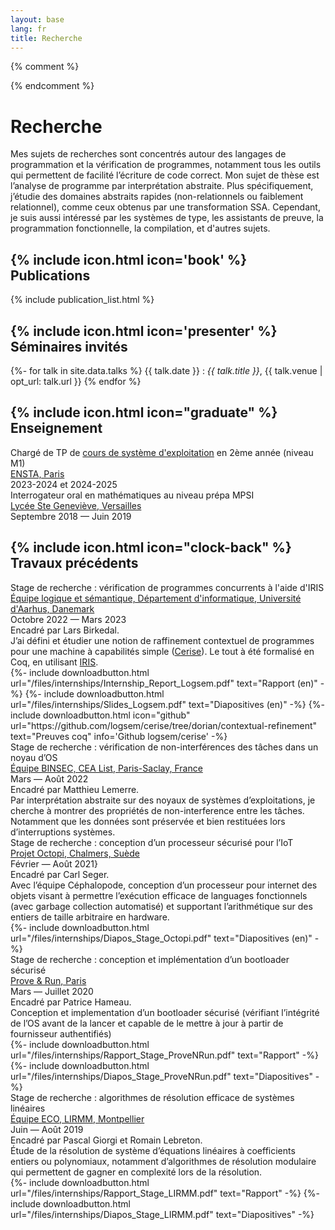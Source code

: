 ```yaml
---
layout: base
lang: fr
title: Recherche
---
```

{% comment %}
<!-- LTeX: language=fr -->
{% endcomment %}

# Recherche

Mes sujets de recherches sont concentrés autour des langages de programmation
et la vérification de programmes, notamment tous les outils qui permettent de
facilité l’écriture de code correct. Mon sujet de thèse est l’analyse de programme par interprétation abstraite. Plus
spécifiquement, j’étudie des domaines abstraits rapides (non-relationnels ou
faiblement relationnel), comme ceux obtenus par une transformation SSA.
Cependant, je suis aussi intéressé par les systèmes de type, les assistants de preuve,
la programmation fonctionnelle, la compilation, et d'autres sujets.

## {% include icon.html icon='book' %} Publications

{% include publication_list.html %}

## {% include icon.html icon='presenter' %} Séminaires invités

{%- for talk in site.data.talks %}
{{ talk.date }}
: *{{ talk.title }}*, {{ talk.venue | opt_url: talk.url }}
{% endfor %}

## {% include icon.html icon="graduate" %} Enseignement

<div class="timeline content">
	<div class="container"><div class="box">
		<div class="title">Chargé de TP de <a href="{% include url.txt url='files/teaching/os-ensta' %}">cours de système d'exploitation</a> en 2ème année (niveau M1)</div>
		<div class="place"><a class="link" href="https://www.ensta-paris.fr/" hreflang="fr">ENSTA, Paris</a></div>
		<div class="date">2023-2024 et 2024-2025</div>
	</div></div>
	<div class="container"><div class="box">
		<div class="title">Interrogateur oral en mathématiques au niveau prépa MPSI</div>
		<div class="place"><a class="link" href="https://www.bginette.com/" hreflang="fr">Lycée Ste Geneviève, Versailles</a></div>
		<div class="date">Septembre 2018 &mdash; Juin 2019</div>
	</div></div>
</div>

## {% include icon.html icon="clock-back" %} Travaux précédents

<div class="timeline content">
	<div class="container"><div class="box">
		<div class="title">Stage de recherche : vérification de programmes concurrents à l'aide d'IRIS</div>
		<div class="place">
			<a class="link" href="https://cs.au.dk/research/logic-and-semantics" hreflang="en">Équipe logique et sémantique, Département d'informatique, Université d'Aarhus, Danemark</a>
		</div>
		<div class="date">Octobre 2022 &mdash; Mars 2023</div>
		<div class="desc">Encadré par Lars Birkedal.<br>
			J’ai défini et étudier une notion de raffinement contextuel de programmes pour une
			machine à capabilités simple
			(<a class="link external" href="https://cs.au.dk/~birke/papers/cerise.pdf" hreflang="en">Cerise</a>).
			Le tout à été formalisé en Coq, en utilisant <a  class="link external" href="https://iris-project.org/" hreflang="en">IRIS</a>.
			<div class="llinks">
				{%- include downloadbutton.html url="/files/internships/Internship_Report_Logsem.pdf" text="Rapport (en)" -%}
				{%- include downloadbutton.html url="/files/internships/Slides_Logsem.pdf" text="Diapositives (en)" -%}
				{%- include downloadbutton.html icon="github"
					url="https://github.com/logsem/cerise/tree/dorian/contextual-refinement"
					text="Preuves coq"
					info='Github logsem/cerise'
				-%}
			</div>
		</div></div>
	</div>
	<div class="container"><div class="box">
		<div class="title">Stage de recherche : vérification de non-interférences des tâches dans un noyau d’OS</div>
		<div class="place">
			<a class="link" href="https://binsec.github.io/" hreflang="en">Équipe BINSEC, CEA List, Paris-Saclay, France</a>
		</div>
		<div class="date">Mars &mdash; Août 2022</div>
		<div class="desc">Encadré par Matthieu Lemerre.<br>
			Par interprétation abstraite sur des noyaux de systèmes d’exploitations, je cherche à montrer
			des propriétés de non-interference entre les tâches. Notamment que les données sont préservée
			et bien restituées lors d’interruptions systèmes.
		</div></div>
	</div>
	<div class="container"><div class="box">
		<div class="title">Stage de recherche : conception d’un processeur sécurisé pour l’IoT</div>
		<div class="place">
			<a class="link" href="https://octopi.chalmers.se/" hreflang="en">Projet Octopi, Chalmers, Suède</a>
		</div>
		<div class="date">Février &mdash; Août 2021}</div>
		<div class="desc">Encadré par Carl Seger.<br>
			Avec l’équipe Céphalopode, conception d’un processeur pour internet des objets visant à permettre
			l’exécution efficace de languages fonctionnels (avec garbage collection automatisé) et supportant l’arithmétique
			sur des entiers de taille arbitraire en hardware.
			<div class="llinks">
        {%- include downloadbutton.html url="/files/internships/Diapos_Stage_Octopi.pdf" text="Diapositives (en)" -%}
			</div>
		</div></div>
	</div>
	<div class="container"><div class="box">
		<div class="title">Stage de recherche : conception et implémentation d’un bootloader sécurisé</div>
		<div class="place">
			<a class="link" href="https://www.provenrun.com/" hreflang="en">Prove & Run, Paris</a>
		</div>
		<div class="date">Mars &mdash; Juillet 2020</div>
		<div class="desc">Encadré par Patrice Hameau.<br>
			Conception et implementation d’un bootloader sécurisé (vérifiant l’intégrité de l’OS
			avant de la lancer et capable de le mettre à jour à partir de fournisseur authentifiés)
			<div class="llinks">
				{%- include downloadbutton.html url="/files/internships/Rapport_Stage_ProveNRun.pdf" text="Rapport" -%}
				{%- include downloadbutton.html url="/files/internships/Diapos_Stage_ProveNRun.pdf" text="Diapositives" -%}
			</div>
		</div></div>
	</div>
	<div class="container"><div class="box">
		<div class="title">Stage de recherche : algorithmes de résolution efficace de systèmes linéaires</div>
		<div class="place">
			<a class="link" href="https://www.lirmm.fr/recherche/equipes/eco" hreflang="fr">Équipe ECO, LIRMM, Montpellier</a>
		</div>
		<div class="date">Juin &mdash; Août 2019</div>
		<div class="desc">Encadré par Pascal Giorgi et Romain Lebreton.<br>
			Étude de la résolution de système d’équations linéaires à coefficients
			entiers ou polynomiaux, notamment d’algorithmes de résolution modulaire qui permettent de gagner en complexité
			lors de la résolution.
			<div class="llinks">
        {%- include downloadbutton.html url="/files/internships/Rapport_Stage_LIRMM.pdf" text="Rapport" -%}
				{%- include downloadbutton.html url="/files/internships/Diapos_Stage_LIRMM.pdf" text="Diapositives" -%}
			</div>
		</div>
	</div></div>
</div>
